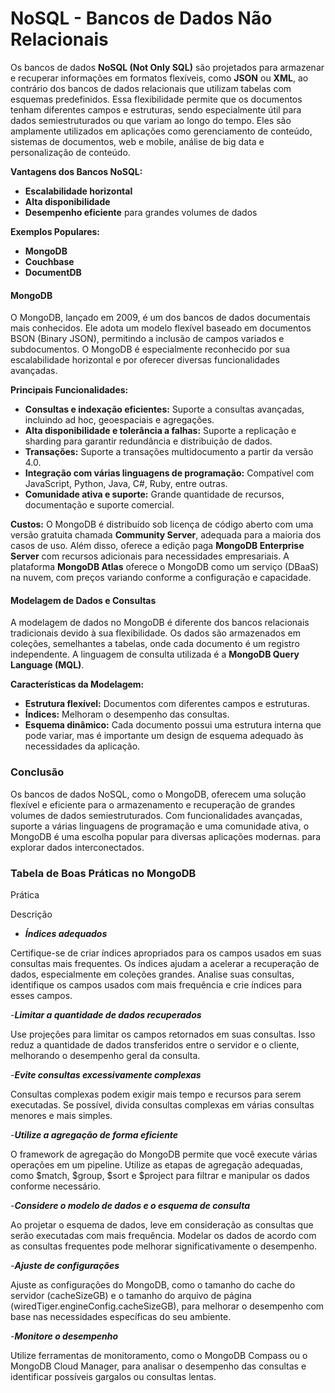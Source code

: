 # NoSQL - Bancos de Dados Não Relacionais

Os bancos de dados **NoSQL (Not Only SQL)** são projetados para armazenar e recuperar informações em formatos flexíveis, como **JSON** ou **XML**, ao contrário dos bancos de dados relacionais que utilizam tabelas com esquemas predefinidos. Essa flexibilidade permite que os documentos tenham diferentes campos e estruturas, sendo especialmente útil para dados semiestruturados ou que variam ao longo do tempo. Eles são amplamente utilizados em aplicações como gerenciamento de conteúdo, sistemas de documentos, web e mobile, análise de big data e personalização de conteúdo.

**Vantagens dos Bancos NoSQL:**

-   **Escalabilidade horizontal**
-   **Alta disponibilidade**
-   **Desempenho eficiente** para grandes volumes de dados

**Exemplos Populares:**

-   **MongoDB**
-   **Couchbase**
-   **DocumentDB**

#### MongoDB

O MongoDB, lançado em 2009, é um dos bancos de dados documentais mais conhecidos. Ele adota um modelo flexível baseado em documentos BSON (Binary JSON), permitindo a inclusão de campos variados e subdocumentos. O MongoDB é especialmente reconhecido por sua escalabilidade horizontal e por oferecer diversas funcionalidades avançadas.

**Principais Funcionalidades:**

-   **Consultas e indexação eficientes:** Suporte a consultas avançadas, incluindo ad hoc, geoespaciais e agregações.
-   **Alta disponibilidade e tolerância a falhas:** Suporte a replicação e sharding para garantir redundância e distribuição de dados.
-   **Transações:** Suporte a transações multidocumento a partir da versão 4.0.
-   **Integração com várias linguagens de programação:** Compatível com JavaScript, Python, Java, C#, Ruby, entre outras.
-   **Comunidade ativa e suporte:** Grande quantidade de recursos, documentação e suporte comercial.

**Custos:** O MongoDB é distribuído sob licença de código aberto com uma versão gratuita chamada **Community Server**, adequada para a maioria dos casos de uso. Além disso, oferece a edição paga **MongoDB Enterprise Server** com recursos adicionais para necessidades empresariais. A plataforma **MongoDB Atlas** oferece o MongoDB como um serviço (DBaaS) na nuvem, com preços variando conforme a configuração e capacidade.

#### Modelagem de Dados e Consultas

A modelagem de dados no MongoDB é diferente dos bancos relacionais tradicionais devido à sua flexibilidade. Os dados são armazenados em coleções, semelhantes a tabelas, onde cada documento é um registro independente. A linguagem de consulta utilizada é a **MongoDB Query Language (MQL)**.

**Características da Modelagem:**

-   **Estrutura flexível:** Documentos com diferentes campos e estruturas.
-   **Índices:** Melhoram o desempenho das consultas.
-   **Esquema dinâmico:** Cada documento possui uma estrutura interna que pode variar, mas é importante um design de esquema adequado às necessidades da aplicação.

### Conclusão

Os bancos de dados NoSQL, como o MongoDB, oferecem uma solução flexível e eficiente para o armazenamento e recuperação de grandes volumes de dados semiestruturados. Com funcionalidades avançadas, suporte a várias linguagens de programação e uma comunidade ativa, o MongoDB é uma escolha popular para diversas aplicações modernas. para explorar dados interconectados.

### **Tabela de Boas Práticas no MongoDB**

Prática

Descrição

- ***Índices adequados***

Certifique-se de criar índices apropriados para os campos usados em suas consultas mais frequentes. Os índices ajudam a acelerar a recuperação de dados, especialmente em coleções grandes. Analise suas consultas, identifique os campos usados com mais frequência e crie índices para esses campos.

-***Limitar a quantidade de dados recuperados***

Use projeções para limitar os campos retornados em suas consultas. Isso reduz a quantidade de dados transferidos entre o servidor e o cliente, melhorando o desempenho geral da consulta.

-***Evite consultas excessivamente complexas***

Consultas complexas podem exigir mais tempo e recursos para serem executadas. Se possível, divida consultas complexas em várias consultas menores e mais simples.

-***Utilize a agregação de forma eficiente***

O framework de agregação do MongoDB permite que você execute várias operações em um pipeline. Utilize as etapas de agregação adequadas, como $match, $group, $sort e $project para filtrar e manipular os dados conforme necessário.

-***Considere o modelo de dados e o esquema de consulta***

Ao projetar o esquema de dados, leve em consideração as consultas que serão executadas com mais frequência. Modelar os dados de acordo com as consultas frequentes pode melhorar significativamente o desempenho.

-***Ajuste de configurações***

Ajuste as configurações do MongoDB, como o tamanho do cache do servidor (cacheSizeGB) e o tamanho do arquivo de página (wiredTiger.engineConfig.cacheSizeGB), para melhorar o desempenho com base nas necessidades específicas do seu ambiente.

-***Monitore o desempenho***

Utilize ferramentas de monitoramento, como o MongoDB Compass ou o MongoDB Cloud Manager, para analisar o desempenho das consultas e identificar possíveis gargalos ou consultas lentas.